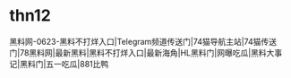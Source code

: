 # thn12
黑料网-0623-黑料不打烊入口|Telegram频道传送门|74猫导航主站|74猫传送门|78黑料网|最新黑料|黑料不打烊入口|最新海角|HL黑料门|网曝吃瓜|黑料大事记|黑料门|五一吃瓜|881比鸭
